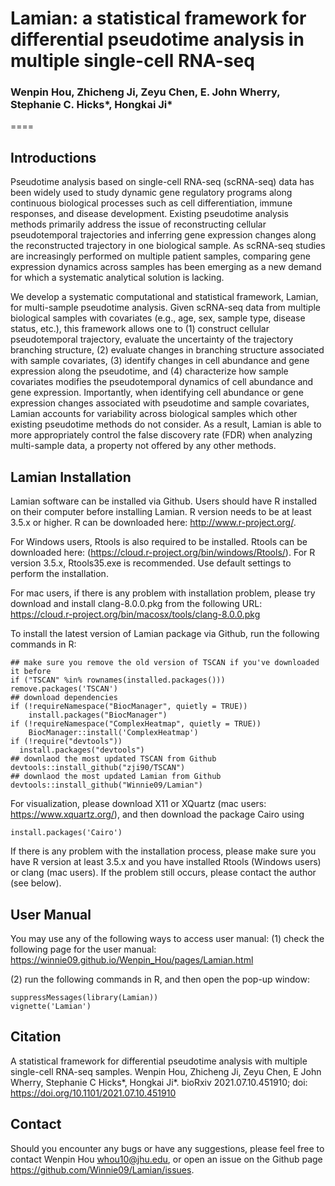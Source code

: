 # Lamian: a statistical framework for differential pseudotime analysis in multiple single-cell RNA-seq

### Wenpin Hou, Zhicheng Ji, Zeyu Chen, E. John Wherry, Stephanie C. Hicks\*, Hongkai Ji\*
====

## Introductions
Pseudotime analysis based on single-cell RNA-seq (scRNA-seq) data has been widely used to study dynamic gene regulatory programs along continuous biological processes such as cell differentiation, immune responses, and disease development. Existing pseudotime analysis methods primarily address the issue of reconstructing cellular pseudotemporal trajectories and inferring gene expression changes along the reconstructed trajectory in one biological sample. As scRNA-seq studies are increasingly performed on multiple patient samples, comparing gene expression dynamics across samples has been emerging as a new demand for which a systematic analytical solution is lacking. 

We develop a systematic computational and statistical framework, Lamian, for multi-sample pseudotime analysis. Given scRNA-seq data from multiple biological samples with covariates (e.g., age, sex, sample type, disease status, etc.), this framework allows one to (1) construct cellular pseudotemporal trajectory, evaluate the uncertainty of the trajectory branching structure, (2) evaluate changes in branching structure associated with sample covariates, (3) identify changes in cell abundance and gene expression along the pseudotime, and (4) characterize how sample covariates modifies the pseudotemporal dynamics of cell abundance and gene expression. Importantly, when identifying cell abundance or gene expression changes associated with pseudotime and sample covariates, Lamian accounts for variability across biological samples which other existing pseudotime methods do not consider. As a result, Lamian is able to more appropriately control the false discovery rate (FDR) when analyzing multi-sample data, a property not offered by any other methods. 

## Lamian Installation

Lamian software can be installed via Github.
Users should have R installed on their computer before installing Lamian. R version needs to be at least 3.5.x or higher. R can be downloaded here: http://www.r-project.org/.

For Windows users, Rtools is also required to be installed. Rtools can be downloaded here: (https://cloud.r-project.org/bin/windows/Rtools/). For R version 3.5.x, Rtools35.exe is recommended. Use default settings to perform the installation.

For mac users, if there is any problem with installation problem, please try download and install clang-8.0.0.pkg from the following URL: https://cloud.r-project.org/bin/macosx/tools/clang-8.0.0.pkg

To install the latest version of Lamian package via Github, run the following commands in R:
```{r }
## make sure you remove the old version of TSCAN if you've downloaded it before
if ("TSCAN" %in% rownames(installed.packages())) remove.packages('TSCAN')
## download dependencies
if (!requireNamespace("BiocManager", quietly = TRUE))
    install.packages("BiocManager")
if (!requireNamespace("ComplexHeatmap", quietly = TRUE))
    BiocManager::install('ComplexHeatmap')
if (!require("devtools"))
  install.packages("devtools")
## downlaod the most updated TSCAN from Github
devtools::install_github("zji90/TSCAN") 
## downlaod the most updated Lamian from Github
devtools::install_github("Winnie09/Lamian")
```

For visualization, please download X11 or XQuartz (mac users: https://www.xquartz.org/), and then download the package Cairo using
```{r}
install.packages('Cairo')
```


If there is any problem with the installation process, please make sure you have R version at least 3.5.x and you have installed Rtools (Windows users) or clang (mac users). If the problem still occurs, please contact the author (see below).


## User Manual
You may use any of the following ways to access user manual:
(1) check the following page for the user manual: 
https://winnie09.github.io/Wenpin_Hou/pages/Lamian.html

(2) run the following commands in R, and then open the pop-up window:
```{r}
suppressMessages(library(Lamian))
vignette('Lamian')
```

## Citation 

A statistical framework for differential pseudotime analysis with multiple single-cell RNA-seq samples. 
Wenpin Hou, Zhicheng Ji, Zeyu Chen, E John Wherry, Stephanie C Hicks\*, Hongkai Ji\*. 
bioRxiv 2021.07.10.451910; doi: https://doi.org/10.1101/2021.07.10.451910

## Contact

Should you encounter any bugs or have any suggestions, please feel free to contact Wenpin Hou <whou10@jhu.edu>, or open an issue on the Github page https://github.com/Winnie09/Lamian/issues.

